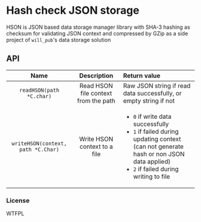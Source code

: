 # Hash check JSON storage

HSON is JSON based data storage manager library with SHA-3 hashing as checksum for validating JSON context and compressed by GZip
as a side project of `will_pub`'s data storage solution

## API
|Name|Description|Return value|
|:-:|:-:|:--|
|`readHSON(path *C.char)`|Read HSON file context from the path|Raw JSON string if read data successfully, or empty string if not|
|`writeHSON(context, path *C.Char)`|Write HSON context to a file|<ul><li>`0` if write data successfully</li><li>`1` if failed during updating context (can not generate hash or non JSON data applied)</li><li>`2` if failed during writing to file</li></ul>|


### License
WTFPL